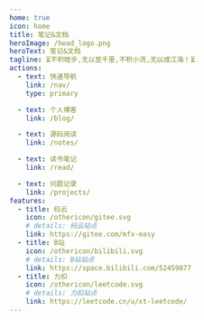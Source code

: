 ```yaml
---
home: true
icon: home
title: 笔记&文档
heroImage: /head_logo.png
heroText: 笔记&文档
tagline: ⏳不积畦步,无以至千里,不积小流,无以成江海！⏳
actions:
  - text: 快速导航
    link: /nav/
    type: primary

  - text: 个人博客
    link: /blog/

  - text: 源码阅读
    link: /notes/

  - text: 读书笔记
    link: /read/

  - text: 问题记录
    link: /projects/
features:
  - title: 码云
    icon: /othericon/gitee.svg
    # details: 码云站点
    link: https://gitee.com/mfx-easy
  - title: B站
    icon: /othericon/bilibili.svg
    # details: B站站点
    link: https://space.bilibili.com/52459877
  - title: 力扣
    icon: /othericon/leetcode.svg
    # details: 力扣站点
    link: https://leetcode.cn/u/xt-leetcode/
---
```


